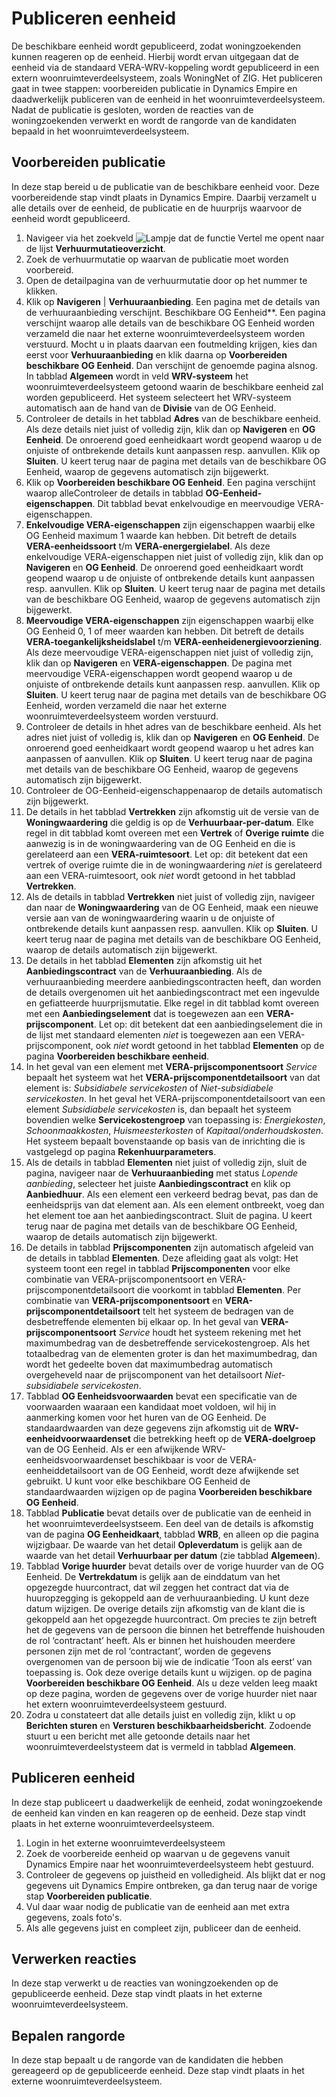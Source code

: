# Publiceren eenheid

De beschikbare eenheid wordt gepubliceerd, zodat woningzoekenden kunnen reageren op de eenheid. Hierbij wordt ervan uitgegaan dat de eenheid via de standaard VERA-WRV-koppeling wordt gepubliceerd in een extern woonruimteverdeelsysteem, zoals WoningNet of ZIG. 
Het publiceren gaat in twee stappen: voorbereiden publicatie in Dynamics Empire en daadwerkelijk publiceren van de eenheid in het woonruimteverdeelsysteem. Nadat de publicatie is gesloten, worden de reacties van de woningzoekenden verwerkt en wordt de rangorde van de kandidaten bepaald in het woonruimteverdeelsysteem.  


## Voorbereiden publicatie   

In deze stap bereid u de publicatie van de beschikbare eenheid voor. Deze voorbereidende stap vindt plaats in Dynamics Empire. Daarbij verzamelt u alle details over de eenheid, de publicatie en de huurprijs waarvoor de eenheid wordt gepubliceerd. 

1. Navigeer via het zoekveld ![Lampje dat de functie Vertel me opent](https://docs.microsoft.com/nl-NL/dynamics365/business-central/media/ui-search/search_small.png "Vertel me wat u wilt doen") naar de lijst **Verhuurmutatieoverzicht**.
2. Zoek de verhuurmutatie op waarvan de publicatie moet worden voorbereid.
3. Open de detailpagina van de verhuurmutatie door op het nummer te klikken. 
4. Klik op **Navigeren** | **Verhuuraanbieding**.  Een pagina met de details van de verhuuraanbieding verschijnt. Beschikbare OG Eenheid**. Een pagina verschijnt waarop alle details van de beschikbare OG Eenheid worden verzameld die naar het externe woonruimteverdeelsysteem worden verstuurd.  Mocht u in plaats daarvan een foutmelding krijgen, kies dan eerst voor **Verhuuraanbieding** en klik daarna op **Voorbereiden beschikbare OG Eenheid**.  Dan verschijnt de genoemde pagina alsnog.  In tabblad **Algemeen** wordt in veld **WRV-systeem** het woonruimteverdeelsysteem getoond waarin de beschikbare eenheid zal worden gepubliceerd. Het systeem selecteert het WRV-systeem automatisch aan de hand van de **Divisie** van de OG Eenheid. 
5. Controleer de details in het tabblad **Adres** van de beschikbare eenheid. Als deze details niet juist of volledig zijn, klik dan op **Navigeren** en **OG Eenheid**. De onroerend goed eenheidkaart wordt geopend waarop u de onjuiste of ontbrekende details kunt aanpassen resp. aanvullen. Klik op **Sluiten**. U keert terug naar de pagina met details van de beschikbare OG Eenheid, waarop de gegevens automatisch zijn bijgewerkt. 
56. Klik op **Voorbereiden beschikbare OG Eenheid**. Een pagina verschijnt waarop alleControleer de details in tabblad **OG-Eenheid-eigenschappen**. Dit tabblad bevat enkelvoudige en meervoudige VERA-eigenschappen. 
7. **Enkelvoudige VERA-eigenschappen** zijn eigenschappen waarbij elke OG Eenheid maximum 1 waarde kan hebben. Dit betreft de details **VERA-eenheidssoort** t/m  **VERA-energergielabel**.  Als deze enkelvoudige VERA-eigenschappen niet juist of volledig zijn, klik dan op **Navigeren** en **OG Eenheid**. De onroerend goed eenheidkaart wordt geopend waarop u de onjuiste of ontbrekende details kunt aanpassen resp. aanvullen. Klik op **Sluiten**. U keert terug naar de pagina met details van de beschikbare OG Eenheid, waarop de gegevens automatisch zijn bijgewerkt. 
8. **Meervoudige VERA-eigenschappen** zijn eigenschappen waarbij elke OG Eenheid 0, 1 of meer waarden kan hebben. Dit betreft de details **VERA-toegankelijksheidslabel** t/m  **VERA-eenheidenergievoorziening**.  Als deze meervoudige VERA-eigenschappen niet juist of volledig zijn, klik dan op **Navigeren** en **VERA-eigenschappen**. De pagina met meervoudige VERA-eigenschappen wordt geopend waarop u de onjuiste of ontbrekende details kunt aanpassen resp. aanvullen. Klik op **Sluiten**. U keert terug naar de pagina met details van de beschikbare OG Eenheid, worden verzameld die naar het externe woonruimteverdeelsysteem worden verstuurd. 
6. Controleer de details in hhet adres van de beschikbare eenheid. Als het adres niet juist of volledig is, klik dan op **Navigeren** en **OG Eenheid**. De onroerend goed eenheidkaart wordt geopend waarop u het adres kan aanpassen of aanvullen. Klik op **Sluiten**. U keert terug naar de pagina met details van de beschikbare OG Eenheid, waarop de gegevens automatisch zijn bijgewerkt. 
7. Controleer de OG-Eenheid-eigenschappenaarop de details automatisch zijn bijgewerkt. 
9. De details in het tabblad **Vertrekken** zijn afkomstig uit de versie van de **Woningwaardering** die geldig is op de **Verhuurbaar-per-datum**. Elke regel in dit tabblad komt overeen met een **Vertrek** of **Overige ruimte** die aanwezig is in de woningwaardering van de OG Eenheid en die is gerelateerd aan een **VERA-ruimtesoort**. Let op: dit betekent dat een vertrek of overige ruimte die in de woningwaardering *niet* is gerelateerd aan een VERA-ruimtesoort, ook *niet* wordt getoond in het tabblad **Vertrekken**. 
10. Als de details in tabblad **Vertrekken** niet juist of volledig zijn, navigeer dan naar de **Woningwaardering** van de OG Eenheid, maak een nieuwe versie aan van de woningwaardering waarin u de onjuiste of ontbrekende details kunt aanpassen resp. aanvullen. Klik op **Sluiten**. U keert terug naar de pagina met details van de beschikbare OG Eenheid, waarop de details automatisch zijn bijgewerkt. 
11. De details in het tabblad **Elementen** zijn afkomstig uit het **Aanbiedingscontract** van de **Verhuuraanbieding**.  Als de verhuuraanbieding meerdere aanbiedingscontracten heeft, dan worden de details overgenomen uit het aanbiedingscontract met een ingevulde en gefiatteerde huurprijsmutatie. Elke regel in dit tabblad komt overeen met een **Aanbiedingselement** dat is toegewezen aan een **VERA-prijscomponent**. Let op: dit betekent dat een aanbiedingselement die in de lijst met standaard elementen *niet* is toegewezen aan een VERA-prijscomponent, ook *niet* wordt getoond in het tabblad **Elementen** op de pagina **Voorbereiden beschikbare eenheid**.
12. In het geval van een element met **VERA-prijscomponentsoort** *Service* bepaalt het systeem wat het **VERA-prijscomponentdetailsoort** van dat element is: *Subsidiabele servicekosten* of *Niet-subsidiabele servicekosten*. In het geval het VERA-prijscomponentdetailsoort van een element *Subsidiabele servicekosten* is, dan bepaalt het systeem bovendien welke **Servicekostengroep** van toepassing is: *Energiekosten*, *Schoonmaakkosten*, *Huismeesterkosten* of *Kapitaal/onderhoudskosten*. Het systeem bepaalt bovenstaande op basis van de inrichting die is vastgelegd op pagina **Rekenhuurparameters**. 
13. Als de details in tabblad **Elementen** niet juist of volledig zijn, sluit de pagina, navigeer naar de **Verhuuraanbieding** met status *Lopende aanbieding*, selecteer het juiste **Aanbiedingscontract** en klik op **Aanbiedhuur**. Als een element een verkeerd bedrag bevat, pas dan de eenheidsprijs van dat element aan. Als een element ontbreekt, voeg dan het element toe aan het aanbiedingscontract. Sluit de pagina. U keert terug naar de pagina met details van de beschikbare OG Eenheid, waarop de details automatisch zijn bijgewerkt. 
14. De details in tabblad **Prijscomponenten** zijn automatisch afgeleid van de details in tabblad **Elementen**. Deze afleiding gaat als volgt: Het systeem toont een regel in tabblad **Prijscomponenten** voor elke combinatie van VERA-prijscomponentsoort en VERA-prijscomponentdetailsoort die voorkomt in tabblad **Elementen**. Per combinatie van **VERA-prijscomponentsoort** en **VERA-prijscomponentdetailsoort** telt het systeem de bedragen van de desbetreffende elementen bij elkaar op. In het geval van **VERA-prijscomponentsoort** *Service* houdt het systeem rekening met het maximumbedrag van de desbetreffende servicekostengroep. Als het totaalbedrag van de elementen groter is dan het maximumbedrag, dan wordt het gedeelte boven dat maximumbedrag automatisch overgeheveld naar de prijscomponent van het detailsoort *Niet-subsidiabele servicekosten*. 
15. Tabblad **OG Eenheidsvoorwaarden** bevat een specificatie van de voorwaarden waaraan een kandidaat moet voldoen, wil hij in aanmerking komen voor het huren van de OG Eenheid. De standaardwaarden van deze gegevens zijn afkomstig uit de **WRV-eenheidvoorwaardenset** die betrekking heeft op de **VERA-doelgroep** van de OG Eenheid. Als er een afwijkende WRV-eenheidsvoorwaardenset beschikbaar is voor de VERA-eenheiddetailsoort van de OG Eenheid, wordt deze afwijkende set gebruikt. U kunt voor elke beschikbare OG Eenheid de standaardwaarden wijzigen op de pagina **Voorbereiden beschikbare OG Eenheid**. 
16. Tabblad **Publicatie** bevat details over de publicatie van de eenheid in het woonruimteverdeelsystseem. Een deel van de details is afkomstig van de pagina **OG Eenheidkaart**, tabblad **WRB**, en alleen op die pagina wijzigbaar. De waarde van het detail **Opleverdatum** is gelijk aan de waarde van het detail **Verhuurbaar per datum** (zie tabblad **Algemeen**). 
17. Tabblad **Vorige huurder** bevat details over de vorige huurder van de OG Eenheid. De **Vertrekdatum** is gelijk aan de einddatum van het opgezegde huurcontract, dat wil zeggen het contract dat via de huuropzegging is gekoppeld aan de verhuuraanbieding. U kunt deze datum wijzigen. De overige details zijn afkomstig van de klant die is gekoppeld aan het opgezegde huurcontract. Om precies te zijn betreft het de gegevens van de persoon die binnen het betreffende huishouden de rol ‘contractant’ heeft. Als er binnen het huishouden meerdere personen zijn met de rol ‘contractant’, worden de gegevens overgenomen van de persoon bij wie de indicatie ‘Toon als eerst’ van toepassing is. Ook deze overige details kunt u wijzigen.  op de pagina **Voorbereiden beschikbare OG Eenheid**. Als u deze velden leeg maakt op deze pagina, worden de gegevens over de vorige huurder niet naar het extern woonruimteverdeelsysteem gestuurd. 
18. Zodra u constateert dat alle details juist en volledig zijn, klikt u op **Berichten sturen** en **Versturen beschikbaarheidsbericht**.  Zodoende stuurt u een bericht met alle getoonde details naar het woonruimteverdeelstysteem dat is vermeld in tabblad **Algemeen**.  
 

## Publiceren eenheid 

In deze stap publiceert u daadwerkelijk de eenheid, zodat woningzoekende de eenheid kan vinden en kan reageren op de eenheid. Deze stap vindt plaats in het externe woonruimteverdeelsysteem.  

1. Login in het externe woonruimteverdeelsysteem 
2. Zoek de voorbereide eenheid op waarvan u de gegevens vanuit Dynamics Empire naar het woonruimteverdeelsysteem hebt gestuurd. 
3. Controleer de gegevens op juistheid en volledigheid. Als blijkt dat er nog gegevens uit Dynamics Empire ontbreken, ga dan terug naar de vorige stap **Voorbereiden publicatie**. 
4. Vul daar waar nodig de publicatie van de eenheid aan met extra gegevens, zoals foto's. 
5. Als alle gegevens juist en compleet zijn, publiceer dan de eenheid.  


## Verwerken reacties  

In deze stap verwerkt u de reacties van woningzoekenden op de gepubliceerde eenheid. Deze stap vindt plaats in het externe woonruimteverdeelsysteem. 


## Bepalen rangorde  

In deze stap bepaalt u de rangorde van de kandidaten die hebben gereageerd op de gepubliceerde eenheid. Deze stap vindt plaats in het externe woonruimteverdeelsysteem. 

<!--stackedit_data:
eyJoaXN0b3J5IjpbMTk1MTEzNDg3LC0xMjEzNDgwODY4LDEyMj
QwNzkwODksLTE4NjU1MDI5MTgsLTMxMzM2MTUyNiwxODI0Njgx
NzAxLDg4ODQ3MDg5OCwtOTkzMzMzNjQxLC0xMjcxNjg0MDEsMT
MxMjEyNjMyLC0xNjQ2NzM2MzU0LC0yOTYyMjI0NTYsNDE1Njc2
NzMyLDM3NjU3NTcyMCwtMTcxNjMwOTAwOSwxMTc2MDEyMDM3LC
03OTM2NzU4MjMsLTUyNjkxODU3OSwxNzMwMjUyNDU4LDE3ODY4
OTA4Nl19
-->